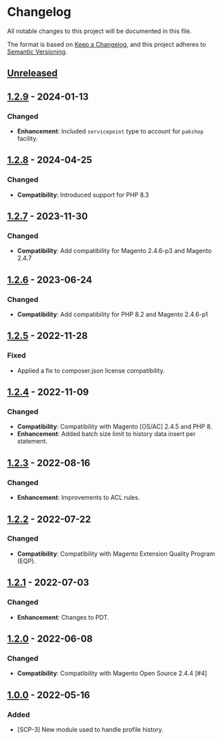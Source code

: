 # Changelog

All notable changes to this project will be documented in this file.

The format is based on [Keep a Changelog](https://keepachangelog.com/en/1.0.0/),
and this project adheres to [Semantic Versioning](https://semver.org/spec/v2.0.0.html).

## [Unreleased]

## [1.2.9] - 2024-01-13
### Changed
- **Enhancement**: Included `servicepoint` type to account for `pakshop` facility.

## [1.2.8] - 2024-04-25
### Changed
- **Compatibility**: Introduced support for PHP 8.3

## [1.2.7] - 2023-11-30
### Changed
- **Compatibility**: Add compatibility for Magento 2.4.6-p3 and Magento 2.4.7

## [1.2.6] - 2023-06-24
### Changed
- **Compatibility**: Add compatibility for PHP 8.2 and Magento 2.4.6-p1

## [1.2.5] - 2022-11-28
### Fixed
- Applied a fix to composer.json license compatibility.

## [1.2.4] - 2022-11-09
### Changed
- **Compatibility**: Compatibility with Magento [OS/AC] 2.4.5 and PHP 8.
- **Enhancement**: Added batch size limit to history data insert per statement.

## [1.2.3] - 2022-08-16
### Changed
- **Enhancement**: Improvements to ACL rules.

## [1.2.2] - 2022-07-22
### Changed
- **Compatibility**: Compatibility with Magento Extension Quality Program (EQP).

## [1.2.1] - 2022-07-03
### Changed
- **Enhancement**: Changes to PDT.

## [1.2.0] - 2022-06-08
### Changed
- **Compatibility**: Compatibility with Magento Open Source 2.4.4 [#4]

## [1.0.0] - 2022-05-16
### Added
- [SCP-3] New module used to handle profile history.

[Unreleased]: https://github.com/softcommerceltd/magento-profile-history/compare/v1.2.9...HEAD
[1.2.9]: https://github.com/softcommerceltd/magento-profile-history/compare/v1.2.8...v1.2.9
[1.2.8]: https://github.com/softcommerceltd/magento-profile-history/compare/v1.2.7...v1.2.8
[1.2.7]: https://github.com/softcommerceltd/magento-profile-history/compare/v1.2.6...v1.2.7
[1.2.6]: https://github.com/softcommerceltd/magento-profile-history/compare/v1.2.5...v1.2.6
[1.2.5]: https://github.com/softcommerceltd/magento-profile-history/compare/v1.2.4...v1.2.5
[1.2.4]: https://github.com/softcommerceltd/magento-profile-history/compare/v1.2.3...v1.2.4
[1.2.3]: https://github.com/softcommerceltd/magento-profile-history/compare/v1.2.2...v1.2.3
[1.2.2]: https://github.com/softcommerceltd/magento-profile-history/compare/v1.2.1...v1.2.2
[1.2.1]: https://github.com/softcommerceltd/magento-profile-history/compare/v1.2.0...v1.2.1
[1.2.0]: https://github.com/softcommerceltd/magento-profile-history/compare/v1.0.0...v1.2.0
[1.0.0]: https://github.com/softcommerceltd/magento-profile-history/releases/tag/v1.0.0
